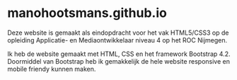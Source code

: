 # manohootsmans.github.io

Deze website is gemaakt als eindopdracht voor het vak HTML5/CSS3 op de opleiding Applicatie- en Mediaontwikkelaar niveau 4 op het ROC Nijmegen.

Ik heb de website gemaakt met HTML, CSS en het framework Bootstrap 4.2. Doormiddel van Bootstrap heb ik gemakkelijk de hele website responsive en mobile friendy kunnen maken.
